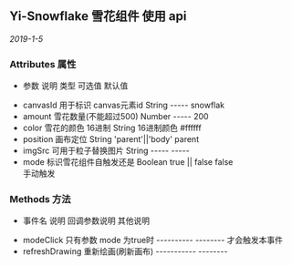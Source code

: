 ## Yi-Snowflake 雪花组件 使用 api

*2019-1-5*

### Attributes 属性

* 参数          说明                    类型         可选值                 默认值
- canvasId      用于标识 canvas元素id   String      -----                  snowflak
- amount        雪花数量(不能超过500)   Number        -----                  200
- color         雪花的颜色 16进制       String        16进制颜色             #ffffff
- position      画布定位               String        'parent'||'body'       parent
- imgSrc        可用于粒子替换图片      String          -----                -----
- mode          标识雪花组件自触发还是   Boolean       true || false         false   
                手动触发

### Methods 方法

* 事件名                说明                    回调参数说明                其他说明
- modeClick         只有参数 mode 为true时      ----------                 --------
                    才会触发本事件
- refreshDrawing    重新绘画(刷新画布)          -----------                 --------